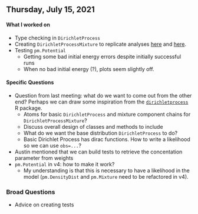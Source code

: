 ## Thursday, July 15, 2021

#### What I worked on

- Type checking in `DirichletProcess`
- Creating `DirichletProcessMixture` to replicate analyses [here](https://docs.pymc.io/notebooks/dp_mix.html) and [here](https://nbviewer.jupyter.org/github/fonnesbeck/Bios8366/blob/master/notebooks/Section5_2-Dirichlet-Processes.ipynb).
- Testing `pm.Potential`
	- Getting some bad initial energy errors despite initially successful runs
	- When no bad initial energy (?), plots seem slightly off.

#### Specific Questions

- Question from last meeting: what do we want to come out from the other end? Perhaps we can draw some inspiration from the [`dirichletprocess`](https://github.com/dm13450/dirichletprocess) R package.
	- Atoms for basic `DirichletProcess` and mixture component chains for `DirichletProcessMixture`?
	- Discuss overall design of classes and methods to include
	- What do we want the base distribution `DirichletProcess` to do?
	- Basic Dirichlet Process has dirac functions. How to write a likelihood so we can use `obs=...`?
- Austin mentioned that we can build tests to retrieve the concentation parameter from weights
- `pm.Potential` in v4: how to make it work?
	- My understanding is that this is necessary to have a likelihood in the model (`pm.DensityDist` and `pm.Mixture` need to be refactored in v4).

### Broad Questions

- Advice on creating tests
